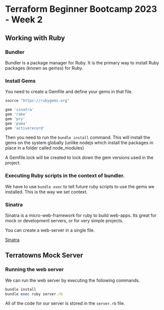 # Terraform Beginner Bootcamp 2023 - Week 2

## Working with Ruby

### Bundler
Bundler is a package manager for Ruby. It is the primary way to install Ruby packages (known as gemss) for Ruby.

### Install Gems

You need to create a Gemfile and define your gems in that file. 
```rb
source "https://rubygems.org"

gem 'sinatra'
gem 'rake'
gem 'pry'
gem 'puma'
gem 'activerecord'
```
Then you need to run the `bundle install` command. This will install the gems on the system globally (unlike nodejs which install the packages in place in a folder called node_modules)

A Gemfile.lock will be created to lock down the gem versions used in the project.

### Executing Ruby scripts in the context of bundler.

We have to use `bundle exec` to tell future ruby scripts to use the gems we installed. This is the way we set context. 

### Sinatra

Sinatra is a micro-web-framework for ruby to build web-apps.
Its great for mock or development servers, or for very simple projects. 

You can create a web-server in a single file. 

[Sinatra](https://sinatrarb.com/)

## Terratowns Mock Server

### Running the web server

We can run the web server by executing the following commands. 

```rb
bundle install
bundle exec ruby server.rb
```
All of the code for our server is stored in the `server.rb` file.